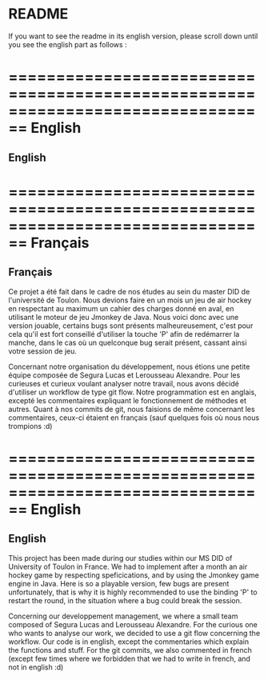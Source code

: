 # README

If you want to see the readme in its english version, please scroll down
until you see the english part as follows :

================================================================================
									English
================================================================================

## English


================================================================================
									Français
================================================================================

## Français

Ce projet a été fait dans le cadre de nos études au sein du master DID de l'université de Toulon. Nous devions faire en un mois un jeu de air hockey en respectant au maximum un cahier des charges donné en aval, en utilisant le moteur de jeu Jmonkey de Java.
Nous voici donc avec une version jouable, certains bugs sont présents malheureusement, c'est pour cela qu'il est fort conseillé d'utiliser la touche 'P' afin de redémarrer la manche, dans le cas où un quelconque bug serait présent, cassant ainsi votre session de jeu.

Concernant notre organisation du développement, nous étions une petite équipe composée de Segura Lucas et Lerousseau Alexandre.
Pour les curieuses et curieux voulant analyser notre travail, nous avons décidé d'utiliser un workflow de type git flow.
Notre programmation est en anglais, excepté les commentaires expliquant le fonctionnement de méthodes et autres.
Quant à nos commits de git, nous faisions de même concernant les commentaires, ceux-ci étaient en français (sauf quelques fois où nous nous trompions :d)



================================================================================
									English
================================================================================

## English

This project has been made during our studies within our MS DID of University of Toulon in France. We had to implement after a month an air hockey game by respecting speficications, and by using the Jmonkey game engine in Java.
Here is so a playable version, few bugs are present unfortunately, that is why it is highly recommended to use the binding 'P' to restart the round, in the situation where a bug could break the session.

Concerning our developpement management, we where a small team composed of Segura Lucas and Lerousseau Alexandre.
For the curious one who wants to analyse our work, we decided to use a git flow concerning the workflow.
Our code is in english, except the commentaries which explain the functions and stuff.
For the git commits, we also commented in french (except few times where we forbidden that we had to write in french, and not in english :d)
